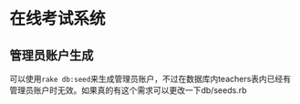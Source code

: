 # 在线考试系统

## 管理员账户生成

可以使用`rake db:seed`来生成管理员账户，不过在数据库内teachers表内已经有管理员账户时无效。如果真的有这个需求可以更改一下db/seeds.rb